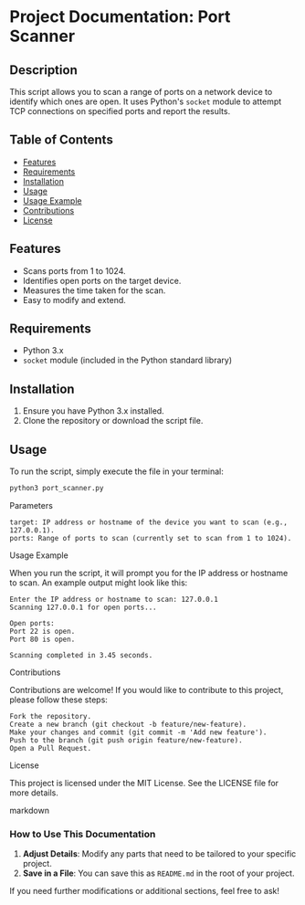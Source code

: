 # Project Documentation: Port Scanner

## Description

This script allows you to scan a range of ports on a network device to identify which ones are open. It uses Python's `socket` module to attempt TCP connections on specified ports and report the results.

## Table of Contents

- [Features](#features)
- [Requirements](#requirements)
- [Installation](#installation)
- [Usage](#usage)
- [Usage Example](#usage-example)
- [Contributions](#contributions)
- [License](#license)

## Features

- Scans ports from 1 to 1024.
- Identifies open ports on the target device.
- Measures the time taken for the scan.
- Easy to modify and extend.

## Requirements

- Python 3.x
- `socket` module (included in the Python standard library)

## Installation

1. Ensure you have Python 3.x installed.
2. Clone the repository or download the script file.

## Usage

To run the script, simply execute the file in your terminal:

```bash
python3 port_scanner.py
```
Parameters

    target: IP address or hostname of the device you want to scan (e.g., 127.0.0.1).
    ports: Range of ports to scan (currently set to scan from 1 to 1024).

Usage Example

When you run the script, it will prompt you for the IP address or hostname to scan. An example output might look like this:

```
Enter the IP address or hostname to scan: 127.0.0.1
Scanning 127.0.0.1 for open ports...

Open ports:
Port 22 is open.
Port 80 is open.

Scanning completed in 3.45 seconds.
```
Contributions

Contributions are welcome! If you would like to contribute to this project, please follow these steps:

    Fork the repository.
    Create a new branch (git checkout -b feature/new-feature).
    Make your changes and commit (git commit -m 'Add new feature').
    Push to the branch (git push origin feature/new-feature).
    Open a Pull Request.

License

This project is licensed under the MIT License. See the LICENSE file for more details.

markdown


### How to Use This Documentation

1. **Adjust Details**: Modify any parts that need to be tailored to your specific project.
2. **Save in a File**: You can save this as `README.md` in the root of your project.

If you need further modifications or additional sections, feel free to ask!


